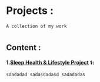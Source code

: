 # Projects :
`A collection of my work`
#
## Content :
#### 1.[Sleep Health & Lifestyle Project](https://github.com/shubhamkadam10009/Other/tree/main/End%20to%20End%20Projects/Sleep_health_and_lifestyle/Sleep_Health_and_lifestyle) ⚕️: 
`
sdadadad sadasdadasd sadadadas
`
